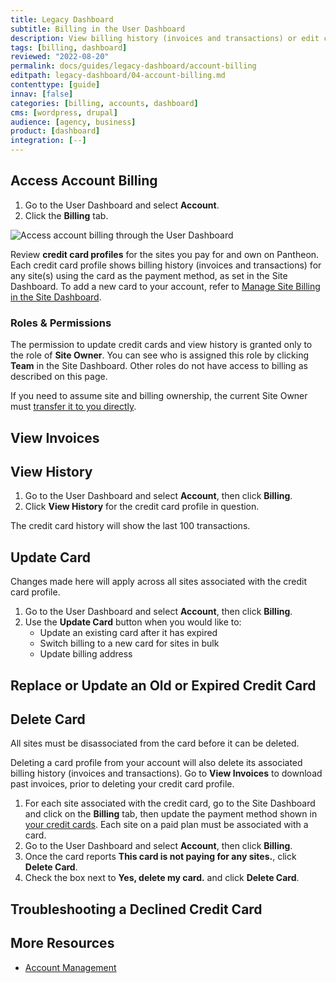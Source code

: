 ```yaml
---
title: Legacy Dashboard
subtitle: Billing in the User Dashboard
description: View billing history (invoices and transactions) or edit credit card profiles to manage billing for sites in bulk within the Billing tab of the Account tool in the User Dashboard.
tags: [billing, dashboard]
reviewed: "2022-08-20"
permalink: docs/guides/legacy-dashboard/account-billing
editpath: legacy-dashboard/04-account-billing.md
contenttype: [guide]
innav: [false]
categories: [billing, accounts, dashboard]
cms: [wordpress, drupal]
audience: [agency, business]
product: [dashboard]
integration: [--]
---
```


## Access Account Billing

1. Go to the User Dashboard and select **<span class="glyphicons glyphicons-cogwheel"></span> Account**.
1. Click the **Billing** tab.

![Access account billing through the User Dashboard](../../../images/dashboard/dashboard-account-billing.gif)

Review **credit card profiles** for the sites you pay for and own on Pantheon. Each credit card profile shows billing history (invoices and transactions) for any site(s) using the card as the payment method, as set in the Site Dashboard. To add a new card to your account, refer to [Manage Site Billing in the Site Dashboard](/guides/legacy-dashboard/site-billing).

### Roles & Permissions

The permission to update credit cards and view history is granted only to the role of **Site Owner**. You can see who is assigned this role by clicking **<span class="glyphicons glyphicons-group"></span> Team** in the Site Dashboard. Other roles do not have access to billing as described on this page.

<Alert title="Note" type="info">

If you need to assume site and billing ownership, the current Site Owner must [transfer it to you directly](/guides/legacy-dashboard/site-billing#transfer-ownership-and-billing-for-this-site).

</Alert>

## View Invoices

<Partial file="view-invoices.md" />

## View History

1. Go to the User Dashboard and select **<span class="glyphicons glyphicons-cogwheel"></span> Account**, then click **Billing**.
1. Click **View History** for the credit card profile in question.

The credit card history will show the last 100 transactions.

## Update Card

Changes made here will apply across all sites associated with the credit card profile.

1. Go to the User Dashboard and select **<span class="glyphicons glyphicons-cogwheel"></span> Account**, then click **Billing**.
1. Use the **Update Card** button when you would like to:
   * Update an existing card after it has expired
   * Switch billing to a new card for sites in bulk
   * Update billing address

## Replace or Update an Old or Expired Credit Card

<Partial file="replace-credit-card.md" />

## Delete Card

All sites must be disassociated from the card before it can be deleted.

<Alert title="Warning" type="danger">

Deleting a card profile from your account will also delete its associated billing history (invoices and transactions). Go to **View Invoices** to download past invoices, prior to deleting your credit card profile.

</Alert>

1. For each site associated with the credit card, go to the Site Dashboard and click on the **Billing** tab, then update the payment method shown in [your credit cards](/guides/legacy-dashboard/site-billing#your-credit-cards). Each site on a paid plan must be associated with a card.
1. Go to the User Dashboard and select **<span class="glyphicons glyphicons-cogwheel"></span> Account**, then click **Billing**.
1. Once the card reports **This card is not paying for any sites.**, click **Delete Card**.
1. Check the box next to **Yes, delete my card.** and click **Delete Card**.

## Troubleshooting a Declined Credit Card

<Partial file="billing-declined-card-codes.md" />

## More Resources

- [Account Management](/manage)
